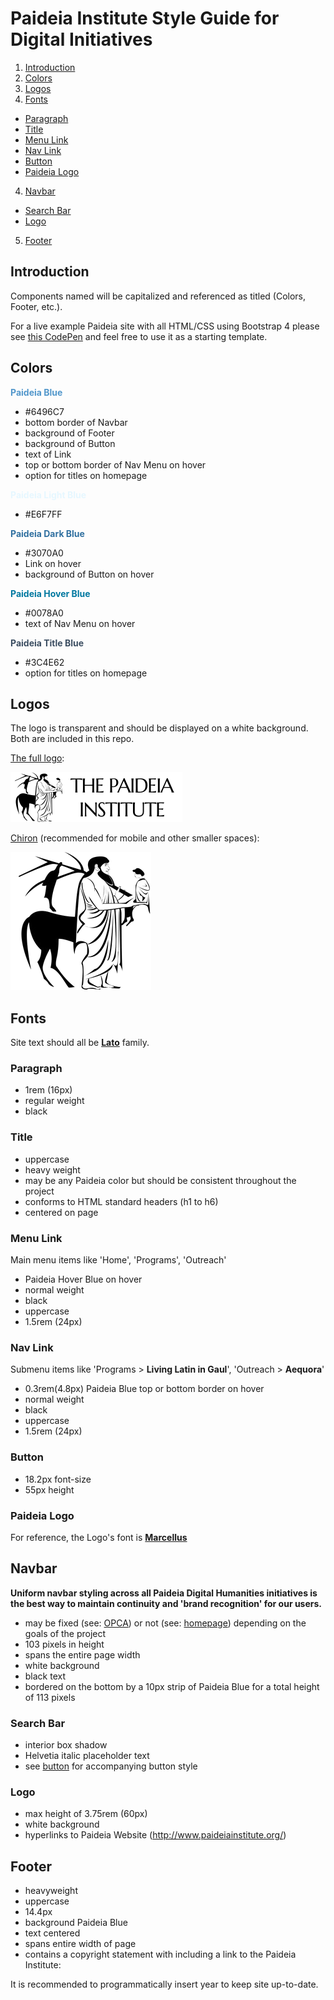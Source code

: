 # Paideia Institute Style Guide for Digital Initiatives

1. [Introduction](#introduction)
2. [Colors](#colors)
2. [Logos](#logos)
3. [Fonts](#fonts)
  * [Paragraph](#paragraph)
  * [Title](#title)
  * [Menu Link](#menu-link)
  * [Nav Link](#nav-link)
  * [Button](#button)
  * [Paideia Logo](#paideia-logo)
4. [Navbar](#navbar)
  * [Search Bar](#search-bar)
  * [Logo](#logo)
5. [Footer](#footer)

## Introduction

Components named will be capitalized and referenced as titled (Colors, Footer, etc.).

For a live example Paideia site with all HTML/CSS using Bootstrap 4 please see [this CodePen](https://codepen.io/kamillamagna/pen/wpXVWJ) and feel free to use it as a starting template.

## Colors

<span style="color:#5297CB"><b>Paideia Blue</b></span>
* #6496C7
* bottom border of Navbar
* background of Footer
* background of Button
* text of Link
* top or bottom border of Nav Menu on hover
* option for titles on homepage

<span style="color:#E6F7FF"><b>Paideia Light Blue</b></span>
* #E6F7FF

<span style="color:#3070A0"><b>Paideia Dark Blue</b></span>
* #3070A0
* Link on hover
* background of Button on hover

<span style="color:#0078A0"><b>Paideia Hover Blue</b></span>
* #0078A0
* text of Nav Menu on hover

<span style="color:#3C4E62"><b>Paideia Title Blue</b></span>
* #3C4E62
* option for titles on homepage

## Logos

The logo is transparent and should be displayed on a white background. Both are included in this repo.

[The full logo](./paideia.png):

![Full Paideia Logo](./paideia.png)

[Chiron](./chiron.png) (recommended for mobile and other smaller spaces):

![Chiron Logo](./chiron.png)

## Fonts
Site text should all be **[Lato](https://fonts.google.com/specimen/Lato)** family.

### Paragraph
* 1rem (16px)
* regular weight
* black

### Title

* uppercase
* heavy weight
* may be any Paideia color but should be consistent throughout the project
* conforms to HTML standard headers (h1 to h6)
* centered on page

### Menu Link

Main menu items like 'Home', 'Programs', 'Outreach'

* Paideia Hover Blue on hover
* normal weight
* black
* uppercase
* 1.5rem (24px)

### Nav Link

Submenu items like 'Programs > **Living Latin in Gaul**', 'Outreach > **Aequora**'

* 0.3rem(4.8px) Paideia Blue top or bottom border on hover
* normal weight
* black
* uppercase
* 1.5rem (24px)

### Button

* 18.2px font-size
* 55px height

### Paideia Logo

For reference, the Logo's font is **[Marcellus](https://www.fontzillion.com/fonts/astigmatic-one-eye-typographic-institute/marcellus)**

## Navbar

**Uniform navbar styling across all Paideia Digital Humanities initiatives is the best way to maintain continuity and 'brand recognition' for our users.**

* may be fixed (see: [OPCA](http://opca.paideiainstitute.org/)) or not (see: [homepage](http://www.paideiainstitute.org/)) depending on the goals of the project
* 103 pixels in height
* spans the entire page width
* white background
* black text
* bordered on the bottom by a 10px strip of Paideia Blue for a total height of 113 pixels

### Search Bar
* interior box shadow
* Helvetia italic placeholder text
* see [button](#button) for accompanying button style

### Logo
* max height of 3.75rem (60px)
* white background
* hyperlinks to Paideia Website (http://www.paideiainstitute.org/)

## Footer
* heavyweight
* uppercase
* 14.4px
* background Paideia Blue
* text centered
* spans entire width of page
* contains a copyright statement with including a link to the Paideia Institute:

It is recommended to programmatically insert year to keep site up-to-date.
